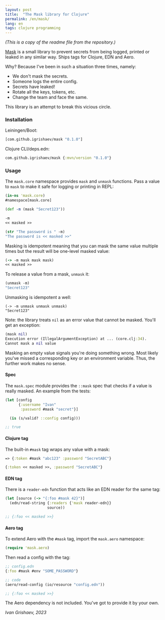 ```yaml
---
layout: post
title:  "The Mask library for Clojure"
permalink: /en/mask/
lang: en
tags: clojure programming
---
```


*(This is a copy of the readme file from the repository.)*

[repo]: https://github.com/igrishaev/mask

[Mask][repo] is a small library to prevent secrets from being logged, printed or leaked
in any similar way. Ships tags for Clojure, EDN and Aero.

Why? Because I've been in such a situation three times, namely:

- We don't mask the secrets.
- Someone logs the entire config.
- Secrets have leaked!
- Rotate all the keys, tokens, etc.
- Change the team and face the same.

This library is an attempt to break this vicious circle.

### Installation

Leiningen/Boot:

```clojure
[com.github.igrishaev/mask "0.1.0"]
```

Clojure CLI/deps.edn:

```clojure
com.github.igrishaev/mask {:mvn/version "0.1.0"}
```

### Usage

The `mask.core` namespace provides `mask` and `unmask` functions. Pass a value
to `mask` to make it safe for logging or printing in REPL:

```clojure
(in-ns 'mask.core)
#namespace[mask.core]

(def -m (mask "Secret123"))

-m
<< masked >>

(str "The password is " -m)
"The password is << masked >>"
```

Masking is idempotent meaning that you can mask the same value multiple times
but the result will be one-level masked value:

```clojure
(-> -m mask mask mask)
<< masked >>
```

To release a value from a mask, `unmask` it:

```clojure
(unmask -m)
"Secret123"
```

Unmasking is idempotent a well:

```
(-> -m unmask unmask unmask)
"Secret123"
```

Note: the library treats `nil` as an error value that cannot be masked. You'll
get an exception:

```clojure
(mask nil)
Execution error (IllegalArgumentException) at ... (core.clj:34).
Cannot mask a nil value
```

Masking an empty value signals you're doing something wrong. Most likely you've
missed a corresponding key or an environment variable. Thus, the further work
makes no sense.

#### Spec

The `mask.spec` module provides the `::mask` spec that checks if a value is
really masked. An example from the tests:

```clojure
(let [config
      {:username "Ivan"
       :password #mask "secret"}]

  (is (s/valid? ::config config)))

;; true
```

#### Clojure tag

The built-in `#mask` tag wraps any value with a mask:

```clojure
=> {:token #mask "abc123" :password "SecretABC"}

{:token << masked >>, :password "SecretABC"}
```

#### EDN tag

There is a `reader-edn` function that acts like an EDN reader for the same tag:

```clojure
(let [source (-> "{:foo #mask 42}")]
  (edn/read-string {:readers {'mask reader-edn}}
                   source))

;; {:foo << masked >>}
```

#### Aero tag

To extend Aero with the `#mask` tag, import the `mask.aero` namespace:

```clojure
(require 'mask.aero)
```

Then read a config with the tag:

```clojure
;; config.edn
{:foo #mask #env "SOME_PASSWORD"}

;; code
(aero/read-config (io/resource "config.edn"))

;; {:foo << masked >>}
```

The Aero dependency is not included. You've got to provide it by your own.

*Ivan Grishaev, 2023*

